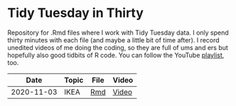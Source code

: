 # Tidy Tuesday in Thirty

Repository for .Rmd files where I work with Tidy Tuesday data. I only spend thirty minutes with each file (and maybe a little bit of time after). I record unedited videos of me doing the coding, so they are full of ums and ers but hopefully also good tidbits of R code. You can follow the YouTube [playlist](https://www.youtube.com/playlist?list=PLyEH7o09I464lt0JBNqchKo6dxWD8W8rr), too.


Date | Topic | File | Video
------|-------|-------|------
2020-11-03 | IKEA | [Rmd](2020_11_03_tidy_tuesday.Rmd) | [Video](https://youtu.be/iFg89oVJ1xw)
